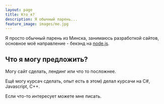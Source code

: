 ```yaml
---
layout: page
title: Кто я?
description: Я обычный парень...
feature_image: images/me.jpg
---
```


Я просто обычный парень из Минска, занимаюсь разработкой сайтов, основное моё направление - бекэнд на [node.js](https://nodejs.org).

## Что я могу предложить?

Могу сайт сделать, лендинг или что то посложнее.

Ещё могу курсач сделать, опыт есть в этом) делал курсачи на C#, Javascript, C++.

Если что-то интересует можете мне писать.
